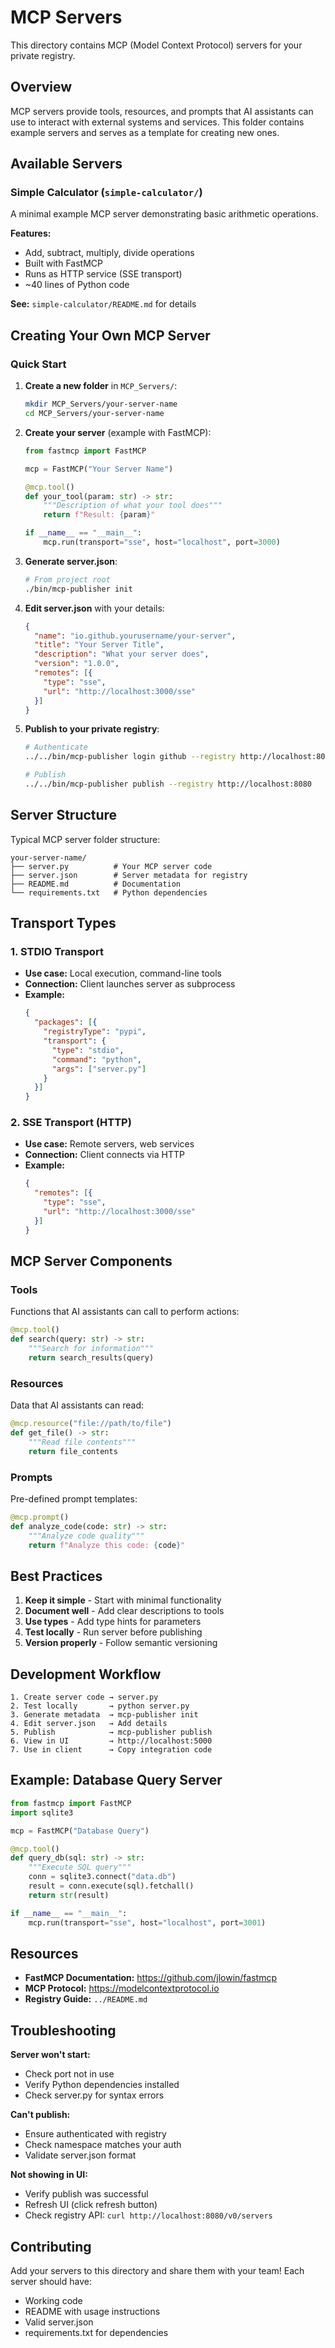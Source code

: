 # MCP Servers

This directory contains MCP (Model Context Protocol) servers for your private registry.

## Overview

MCP servers provide tools, resources, and prompts that AI assistants can use to interact with external systems and services. This folder contains example servers and serves as a template for creating new ones.

## Available Servers

### Simple Calculator (`simple-calculator/`)

A minimal example MCP server demonstrating basic arithmetic operations.

**Features:**
- Add, subtract, multiply, divide operations
- Built with FastMCP
- Runs as HTTP service (SSE transport)
- ~40 lines of Python code

**See:** `simple-calculator/README.md` for details

## Creating Your Own MCP Server

### Quick Start

1. **Create a new folder** in `MCP_Servers/`:
   ```bash
   mkdir MCP_Servers/your-server-name
   cd MCP_Servers/your-server-name
   ```

2. **Create your server** (example with FastMCP):
   ```python
   from fastmcp import FastMCP
   
   mcp = FastMCP("Your Server Name")
   
   @mcp.tool()
   def your_tool(param: str) -> str:
       """Description of what your tool does"""
       return f"Result: {param}"
   
   if __name__ == "__main__":
       mcp.run(transport="sse", host="localhost", port=3000)
   ```

3. **Generate server.json**:
   ```bash
   # From project root
   ./bin/mcp-publisher init
   ```

4. **Edit server.json** with your details:
   ```json
   {
     "name": "io.github.yourusername/your-server",
     "title": "Your Server Title",
     "description": "What your server does",
     "version": "1.0.0",
     "remotes": [{
       "type": "sse",
       "url": "http://localhost:3000/sse"
     }]
   }
   ```

5. **Publish to your private registry**:
   ```bash
   # Authenticate
   ../../bin/mcp-publisher login github --registry http://localhost:8080
   
   # Publish
   ../../bin/mcp-publisher publish --registry http://localhost:8080
   ```

## Server Structure

Typical MCP server folder structure:

```
your-server-name/
├── server.py          # Your MCP server code
├── server.json        # Server metadata for registry
├── README.md          # Documentation
└── requirements.txt   # Python dependencies
```

## Transport Types

### 1. STDIO Transport
- **Use case:** Local execution, command-line tools
- **Connection:** Client launches server as subprocess
- **Example:**
  ```json
  {
    "packages": [{
      "registryType": "pypi",
      "transport": {
        "type": "stdio",
        "command": "python",
        "args": ["server.py"]
      }
    }]
  }
  ```

### 2. SSE Transport (HTTP)
- **Use case:** Remote servers, web services
- **Connection:** Client connects via HTTP
- **Example:**
  ```json
  {
    "remotes": [{
      "type": "sse",
      "url": "http://localhost:3000/sse"
    }]
  }
  ```

## MCP Server Components

### Tools
Functions that AI assistants can call to perform actions:

```python
@mcp.tool()
def search(query: str) -> str:
    """Search for information"""
    return search_results(query)
```

### Resources
Data that AI assistants can read:

```python
@mcp.resource("file://path/to/file")
def get_file() -> str:
    """Read file contents"""
    return file_contents
```

### Prompts
Pre-defined prompt templates:

```python
@mcp.prompt()
def analyze_code(code: str) -> str:
    """Analyze code quality"""
    return f"Analyze this code: {code}"
```

## Best Practices

1. **Keep it simple** - Start with minimal functionality
2. **Document well** - Add clear descriptions to tools
3. **Use types** - Add type hints for parameters
4. **Test locally** - Run server before publishing
5. **Version properly** - Follow semantic versioning

## Development Workflow

```
1. Create server code → server.py
2. Test locally       → python server.py
3. Generate metadata  → mcp-publisher init
4. Edit server.json   → Add details
5. Publish            → mcp-publisher publish
6. View in UI         → http://localhost:5000
7. Use in client      → Copy integration code
```

## Example: Database Query Server

```python
from fastmcp import FastMCP
import sqlite3

mcp = FastMCP("Database Query")

@mcp.tool()
def query_db(sql: str) -> str:
    """Execute SQL query"""
    conn = sqlite3.connect("data.db")
    result = conn.execute(sql).fetchall()
    return str(result)

if __name__ == "__main__":
    mcp.run(transport="sse", host="localhost", port=3001)
```

## Resources

- **FastMCP Documentation:** https://github.com/jlowin/fastmcp
- **MCP Protocol:** https://modelcontextprotocol.io
- **Registry Guide:** `../README.md`

## Troubleshooting

**Server won't start:**
- Check port not in use
- Verify Python dependencies installed
- Check server.py for syntax errors

**Can't publish:**
- Ensure authenticated with registry
- Check namespace matches your auth
- Validate server.json format

**Not showing in UI:**
- Verify publish was successful
- Refresh UI (click refresh button)
- Check registry API: `curl http://localhost:8080/v0/servers`

## Contributing

Add your servers to this directory and share them with your team! Each server should have:
- Working code
- README with usage instructions
- Valid server.json
- requirements.txt for dependencies
